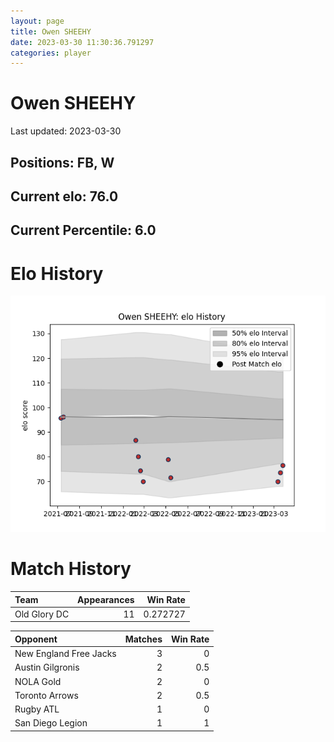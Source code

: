 ```yaml
---  
layout: page  
title: Owen SHEEHY  
date: 2023-03-30 11:30:36.791297  
categories: player  
---
```

# Owen SHEEHY


Last updated: 2023-03-30
## Positions: FB, W

## Current elo: 76.0

## Current Percentile: 6.0

# Elo History


![elo history](history_OwenSHEEHY.png)
# Match History


| Team         |   Appearances |   Win Rate |
|:-------------|--------------:|-----------:|
| Old Glory DC |            11 |   0.272727 |

| Opponent               |   Matches |   Win Rate |
|:-----------------------|----------:|-----------:|
| New England Free Jacks |         3 |        0   |
| Austin Gilgronis       |         2 |        0.5 |
| NOLA Gold              |         2 |        0   |
| Toronto Arrows         |         2 |        0.5 |
| Rugby ATL              |         1 |        0   |
| San Diego Legion       |         1 |        1   |